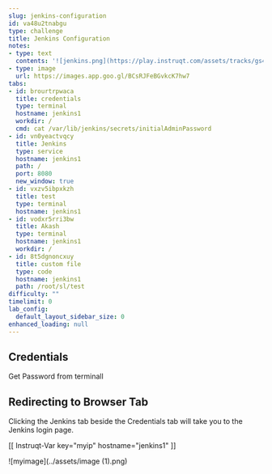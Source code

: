 ```yaml
---
slug: jenkins-configuration
id: va48u2tnabgu
type: challenge
title: Jenkins Configuration
notes:
- type: text
  contents: '![jenkins.png](https://play.instruqt.com/assets/tracks/gs4avgczrh2s/58ebe9d8084ae33ca01946707302d110/assets/jenkins.png)'
- type: image
  url: https://images.app.goo.gl/BCsRJFeBGvkcK7hw7
tabs:
- id: brourtrpwaca
  title: credentials
  type: terminal
  hostname: jenkins1
  workdir: /
  cmd: cat /var/lib/jenkins/secrets/initialAdminPassword
- id: vn0yeactvqcy
  title: Jenkins
  type: service
  hostname: jenkins1
  path: /
  port: 8080
  new_window: true
- id: vxzv5ibpxkzh
  title: test
  type: terminal
  hostname: jenkins1
- id: vodxr5rri3bw
  title: Akash
  type: terminal
  hostname: jenkins1
  workdir: /
- id: 8t5dgnoncxuy
  title: custom file
  type: code
  hostname: jenkins1
  path: /root/sl/test
difficulty: ""
timelimit: 0
lab_config:
  default_layout_sidebar_size: 0
enhanced_loading: null
---
```

## Credentials

Get Password from terminall

## Redirecting to Browser Tab

Clicking the Jenkins tab beside the Credentials tab will take you to the Jenkins login page.

[[ Instruqt-Var key="myip" hostname="jenkins1" ]]


![myimage](../assets/image (1).png)
